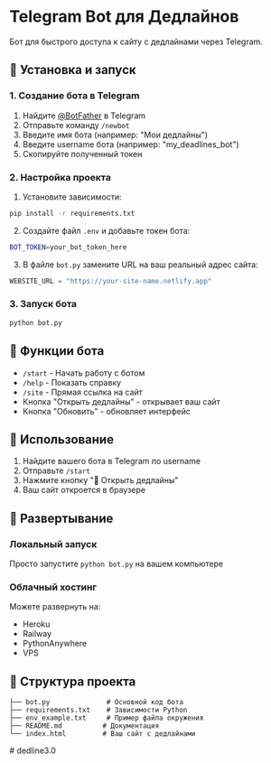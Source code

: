 # Telegram Bot для Дедлайнов

Бот для быстрого доступа к сайту с дедлайнами через Telegram.

## 🚀 Установка и запуск

### 1. Создание бота в Telegram

1. Найдите [@BotFather](https://t.me/BotFather) в Telegram
2. Отправьте команду `/newbot`
3. Введите имя бота (например: "Мои дедлайны")
4. Введите username бота (например: "my_deadlines_bot")
5. Скопируйте полученный токен

### 2. Настройка проекта

1. Установите зависимости:
```bash
pip install -r requirements.txt
```

2. Создайте файл `.env` и добавьте токен бота:
```bash
BOT_TOKEN=your_bot_token_here
```

3. В файле `bot.py` замените URL на ваш реальный адрес сайта:
```python
WEBSITE_URL = "https://your-site-name.netlify.app"
```

### 3. Запуск бота

```bash
python bot.py
```

## 🤖 Функции бота

- `/start` - Начать работу с ботом
- `/help` - Показать справку
- `/site` - Прямая ссылка на сайт
- Кнопка "Открыть дедлайны" - открывает ваш сайт
- Кнопка "Обновить" - обновляет интерфейс

## 📱 Использование

1. Найдите вашего бота в Telegram по username
2. Отправьте `/start`
3. Нажмите кнопку "📅 Открыть дедлайны"
4. Ваш сайт откроется в браузере

## 🔧 Развертывание

### Локальный запуск
Просто запустите `python bot.py` на вашем компьютере

### Облачный хостинг
Можете развернуть на:
- Heroku
- Railway
- PythonAnywhere
- VPS

## 📝 Структура проекта

```
├── bot.py              # Основной код бота
├── requirements.txt    # Зависимости Python
├── env_example.txt     # Пример файла окружения
├── README.md          # Документация
└── index.html         # Ваш сайт с дедлайнами
```
#   d e d l i n e 3 . 0  
 